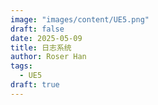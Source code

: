 ```yaml
---
image: "images/content/UE5.png"
draft: false
date: 2025-05-09
title: 日志系统
author: Roser Han
tags:
  - UE5
draft: true
---
```

